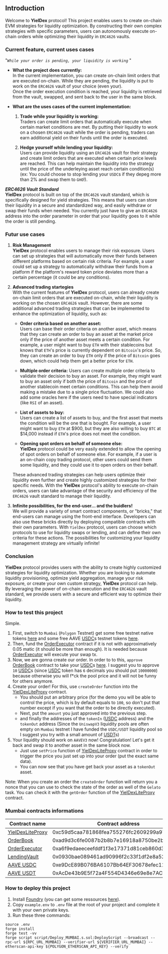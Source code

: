 ## **Introduction**

Welcome to **YielDex** protocol! This project enables users to create on-chain EVM strategies for liquidity optimization. By constructing their own complex strategies with specific parameters, users can autonomously execute on-chain orders while optimizing their liquidity in `ERC4626` vaults.

### **Current feature, current uses cases**
"*`While your order is pending, your liquidity is working`* "  
- **What the project does currently:**  
In the current implementation, you can create on-chain limit orders that are executed on-chain. While they are pending, the liquidity is put to work on the `ERC4626` vault of your choice (even your).  
Once the order execution condition is reached, your liquidity is retrieved from the vault, swapped, and sent back to the user in the same block.

- **What are the uses cases of the current implementation:**  
    1. **Trade while your liquidity is working:**  
    Traders can create limit orders that automatically execute when certain market conditions are met. By putting their liquidity to work on a chosen `ERC4626` vault while the order is pending, traders can earn additional yield on their funds until the order is executed.  

    2. **Hedge yourself while lending your liquidity:**  
    Users can provide liquidity using an `ERC4626` vault for their strategy and create limit orders that are executed when certain price levels are reached. This can help maintain the liquidity into the strategy until the price of the underleying asset reach certain condition(s) (ex: You could choose to stop lending your `USDC`s if they depeg more than 2% and swap them to `GHO`!).  

***ERC4626 Vault Standard***  
**YielDex** protocol is built on top of the `ERC4626` vault standard, which is specifically designed for yield strategies. This means that users can store their liquidity in a secure and standardized way, and easily withdraw or swap their funds when needed. You currently just have to give an `ERC4626` address into the order parameter in order that your liquidity goes to it while the order is still pending.
### **Futur use cases**

1. **Risk Management**  
**YielDex** protocol enables users to manage their risk exposure. Users can set up strategies that will automatically move their funds between different platforms based on certain risk criteria. For example, a user could set up a strategy to automatically withdraw their funds from a platform if the platform's reward token price deviates more than a certain percentage (it could be any conditions).


2. **Advanced trading startegies**  
With the current features of **YielDex** protocol, users can already create on-chain limit orders that are executed on-chain, while their liquidity is working on the chosen `ERC4626` vault. However, there are some additional advanced trading strategies that can be implemented to enhance the optimization of liquidity, such as:

    - **Order criteria based on another asset:**  
    Users can base their order criteria on another asset, which means that they can create an order to buy an asset at the market price only if the price of another asset meets a certain condition. For example, a user might want to buy `ETH` with their stablecoins but knows that `ETH`'s price is currently dependent on `Bitcoin`'s price. So, they can create an order to buy `ETH` only if the price of `Bitcoin` goes down, which could help them get a better price for `ETH`.  

    - **Multiple order criteria:**
    Users can create multiple order criteria to validate their decision to buy an asset. For example, they might want to buy an asset only if both the price of `Bitcoin` and the price of another stablecoin meet certain conditions. This can help them avoid making a mistake due to a single price fluctuation. We could also add some oracles here if the users need to have special indicators (like `RSI` of an asset).

    - **List of assets to buy:**  
    Users can create a list of assets to buy, and the first asset that meets the condition will be the one that is bought. For example, a user might want to buy `ETH` at $900, but they are also willing to buy `BTC` at $14,000 instead if `ETH`'s price does not meet the condition.  

    - **Opening spot orders on behalf of someone else:**  
    **YielDex** protocol could be very easily extended to allow the opening of spot orders on behalf of someone else. For example, if a user is an on-chain copy trading protocol, other users could send them some liquidity, and they could use it to open orders on their behalf.  

    These advanced trading strategies can help users optimize their liquidity even further and create highly customized strategies for their specific needs. With the **YielDex** protocol's ability to execute on-chain orders, users can take advantage of the security and efficiency of the `ERC4626` vault standard to manage their liquidity.  

3. **Infinite possibilities, for the end-user... and the buidlers!**  
We will provide a variety of smart contract components, or "bricks," that end-users can manage using the front-end interface. Developers can also use these bricks directly by deploying compatible contracts with their own parameters. With `YielDex` protocol, users can choose which protocols to use for liquidity swaps or lending, and can define their own criteria for these actions. The possibilities for customizing your liquidity management strategy are virtually infinite!

### **Conclusion**  

**YielDex** protocol provides users with the ability to create highly customized strategies for liquidity optimization. Whether you are looking to automate liquidity provisioning, optimize yield aggregation, manage your risk exposure, or create your own custom strategy, **YielDex** protocol can help. By leveraging the power of on-chain execution and the `ERC4626` vault standard, we provide users with a secure and efficient way to optimize their liquidity.

### **How to test this project**  
Simple.  
1. First, switch to `Mumbai` (`Polygon` Testnet) get some free testnet native tokens [here](https://faucet.polygon.technology/) and some free AAVE [USDC](https://mumbai.polygonscan.com/token/0xe9DcE89B076BA6107Bb64EF30678efec11939234)s testnet tokens [here](https://app.aave.com/faucet/?marketName=proto_mumbai_v3).
2. Then, fund the [OrderExecutor](https://mumbai.polygonscan.com/address/0xa6f9edaeeceefddf1f3e17371d81ceb860d35767) contract if it is not with approximatively 0.05 matic (it should be more than enough). It is needed because [OrderExecutor](https://mumbai.polygonscan.com/address/0xa6f9edaeeceefddf1f3e17371d81ceb860d35767) will execute your swap tx.
3. Now, we are gonna create our order. In order to to this, `approve` [OrderBook](https://mumbai.polygonscan.com/address/0xad9d3c6fe0087b2b8b7e16918a8750be2b9178e0) contract to take your [USDC](https://mumbai.polygonscan.com/token/0xe9DcE89B076BA6107Bb64EF30678efec11939234)s [here](https://mumbai.polygonscan.com/token/0xe9DcE89B076BA6107Bb64EF30678efec11939234#writeContract). I suggest you to approve `10` [USDC](https://mumbai.polygonscan.com/token/0xe9DcE89B076BA6107Bb64EF30678efec11939234)s (since [USDC](https://mumbai.polygonscan.com/token/0xe9DcE89B076BA6107Bb64EF30678efec11939234) token has `6` decimals you should put `10000000`) because otherwise you will f*ck the pool price and it will not be funny for others anymore.
4. Create your order! For this, use `createOrder` function into the [YielDexLiteProxy](https://mumbai.polygonscan.com/address/0xc59d5cAa781868FeA755276fc2609299a9719F37) contract.  
    - You should put an arbitrary price (for the demo you will be able to control the price, which is by default equals to `100`, so don't put that number except if you want that the order to be directly executed).
    - Next, put the `amount` you just approved into the previous step.
    - and finally the addresses of the `tokenIn` ([USDC](https://mumbai.polygonscan.com/token/0xe9DcE89B076BA6107Bb64EF30678efec11939234) address) and the `tokenOut` address (Since the `UniswapV3` liquidity pools are often empty on `Mumbai` testnet I have funded the `USDC/USDT` liquidity pool so I suggest you try with a small amount of [USDT](https://mumbai.polygonscan.com/token/0xAcDe43b9E5f72a4F554D4346e69e8e7AC8F352f0)s)
5. Your liquidity should work on `AAVEV3` now! Congratulation! Let's get it back and swap it to another asset in the same block now.
    - Just use `setPrice` function of [YielDexLiteProxy](https://mumbai.polygonscan.com/address/0xc59d5cAa781868FeA755276fc2609299a9719F37) contract in order to trigger the price you just set up into your order (put the exact same data).
    - You can now see that you have get back your asset as a `tokenOut` asset.

Note: When you create an order the `createOrder` function will return you a nonce that you can use to check the state of the order as well of the `Gelato` task. You can check it with the `getOrder` function of the [YielDexLiteProxy](https://mumbai.polygonscan.com/address/0xc59d5cAa781868FeA755276fc2609299a9719F37) contract.


### **Mumbai contracts informations**
| Contract name | Contract address | Contract Link |
| --------------- | --------------- | --------------- |
|[YielDexLiteProxy](https://mumbai.polygonscan.com/address/0xc59d5caa781868fea755276fc2609299a9719f37)| 0xc59d5caa781868fea755276fc2609299a9719f37|https://mumbai.polygonscan.com/address/0xc59d5caa781868fea755276fc2609299a9719f37|
|[OrderBook](https://mumbai.polygonscan.com/address/0xad9d3c6fe0087b2b8b7e16918a8750be2b9178e0)| 0xad9d3c6fe0087b2b8b7e16918a8750be2b9178e0|https://mumbai.polygonscan.com/address/0xad9d3c6fe0087b2b8b7e16918a8750be2b9178e0|
|[OrderExecutor](https://mumbai.polygonscan.com/address/0xa6f9edaeeceefddf1f3e17371d81ceb860d35767)| 0xa6f9edaeeceefddf1f3e17371d81ceb860d35767|https://mumbai.polygonscan.com/address/0xa6f9edaeeceefddf1f3e17371d81ceb860d35767|
|[LendingVault](https://mumbai.polygonscan.com/address/0x0930bae089461ad90996f2c33f1df2e8a520e516)| 0x0930bae089461ad90996f2c33f1df2e8a520e516|https://mumbai.polygonscan.com/address/0x0930bae089461ad90996f2c33f1df2e8a520e516|
|[AAVE USDC](https://mumbai.polygonscan.com/token/0xe9DcE89B076BA6107Bb64EF30678efec11939234)| 0xe9DcE89B076BA6107Bb64EF30678efec11939234|https://mumbai.polygonscan.com/token/0xe9DcE89B076BA6107Bb64EF30678efec11939234|
|[AAVE USDT](https://mumbai.polygonscan.com/token/0xAcDe43b9E5f72a4F554D4346e69e8e7AC8F352f0)| 0xAcDe43b9E5f72a4F554D4346e69e8e7AC8F352f0|https://mumbai.polygonscan.com/token/0xAcDe43b9E5f72a4F554D4346e69e8e7AC8F352f0|

### **How to deploy this project** 
1. Install [Foundry](https://github.com/foundry-rs/foundry) (you can get some ressources [here](https://book.getfoundry.sh/)).
2. Copy `example.env` to `.env` file at the root of your project and complete it with your own private keys.
3. Run these three commands:
```
source .env
forge install
forge test -vv
forge script script/Deploy_MUMBAI.s.sol:DeployScript --broadcast --rpc-url ${RPC_URL_MUMBAI} --verifier-url ${VERIFIER_URL_MUMBAI} --etherscan-api-key ${POLYGON_ETHERSCAN_API_KEY} --verify
```